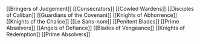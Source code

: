 [[Bringers of Judgement]]
[[Consecrators]]
[[Cowled Wardens]]
[[Disciples of Caliban]]
[[Guardians of the Covenant]]
[[Knights of Abhorrence]]
[[Knights of the Chalice]]
[[Le Sans-nom]]
[[Penitent Blades]]
[[Prime Absolvers]]
[[Angels of Defiance]]
[[Blades of Vengeance]]
[[Knights of Redemption]]
[[Prime Absolvers]]
